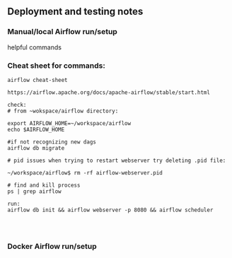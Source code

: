 ## Deployment and testing notes

### Manual/local Airflow run/setup
helpful commands


### Cheat sheet for commands:
```
airflow cheat-sheet
```

```
https://airflow.apache.org/docs/apache-airflow/stable/start.html

check:
# from ~wokspace/airflow directory:

export AIRFLOW_HOME=~/workspace/airflow
echo $AIRFLOW_HOME

#if not recognizing new dags
airflow db migrate

# pid issues when trying to restart webserver try deleting .pid file:

~/workspace/airflow$ rm -rf airflow-webserver.pid

# find and kill process
ps | grep airflow 

run:
airflow db init && airflow webserver -p 8080 && airflow scheduler




```


### Docker Airflow run/setup